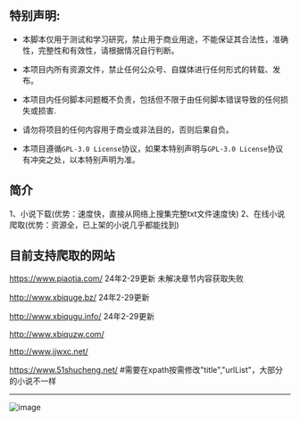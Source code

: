 ## 特别声明:

* 本脚本仅用于测试和学习研究，禁止用于商业用途，不能保证其合法性，准确性，完整性和有效性，请根据情况自行判断。

* 本项目内所有资源文件，禁止任何公众号、自媒体进行任何形式的转载、发布。

* 本项目内任何脚本问题概不负责，包括但不限于由任何脚本错误导致的任何损失或损害.

* 请勿将项目的任何内容用于商业或非法目的，否则后果自负。

* 本项目遵循`GPL-3.0 License`协议，如果本特别声明与`GPL-3.0 License`协议有冲突之处，以本特别声明为准。


## 简介

1、小说下载(优势：速度快，直接从网络上搜集完整txt文件速度快)
2、在线小说爬取(优势：资源全，已上架的小说几乎都能找到)


## 目前支持爬取的网站

https://www.piaotia.com/    24年2-29更新 未解决章节内容获取失败

http://www.xbiquge.bz/      24年2-29更新

http://www.xbiqugu.info/    24年2-29更新

http://www.xbiquzw.com/

http://www.jjwxc.net/

https://www.51shucheng.net/ #需要在xpath按需修改"title","urlList"，大部分的小说不一样

---


![image](./static/test.png)
